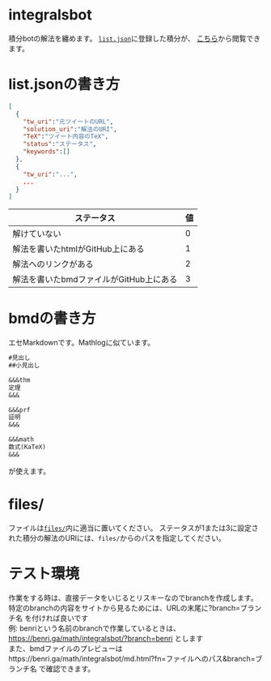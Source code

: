 # integralsbot
積分botの解法を纏めます。
<a href="list.json"><code>list.json</code></a>に登録した積分が、
<a href="https://benri.ga/math/integralsbot/">こちら</a>から閲覧できます。

# list.jsonの書き方
```json
[
  {
    "tw_uri":"元ツイートのURL",
    "solution_uri":"解法のURI",
    "TeX":"ツイート内容のTeX",
    "status":"ステータス",
    "keywords":[]
  },
  {
    "tw_uri":"...",
    ...
  }
]
```
| ステータス | 値 |
| --------- | - |
| 解けていない | 0 |
| 解法を書いたhtmlがGitHub上にある | 1 |
| 解法へのリンクがある | 2 |
| 解法を書いたbmdファイルがGitHub上にある | 3 |

# bmdの書き方
エセMarkdownです。Mathlogに似ています。
```md
#見出し
##小見出し

&&&thm
定理
&&&

&&&prf
証明
&&&

&&&math
数式(KaTeX)
&&&
```
が使えます。

# files/
ファイルは<a href="files/"><code>files/</code></a>内に適当に置いてください。
ステータスが1または3に設定された積分の解法のURIには、<code>files/</code>からのパスを指定してください。

# テスト環境
作業をする時は、直接データをいじるとリスキーなのでbranchを作成します。
<br>特定のbranchの内容をサイトから見るためには、URLの末尾に?branch=ブランチ名 を付ければ良いです
<br>例: benriという名前のbranchで作業しているときは、https://benri.ga/math/integralsbot/?branch=benri とします
<br>また、bmdファイルのプレビューはhttps://benri.ga/math/integralsbot/md.html?fn=ファイルへのパス&branch=ブランチ名
で確認できます。
